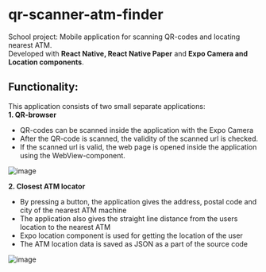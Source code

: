 # qr-scanner-atm-finder
School project: Mobile application for scanning QR-codes and locating nearest ATM.<br/>
Developed with **React Native, React Native Paper** and **Expo Camera and Location components**.

## Functionality:
This application consists of two small separate applications:<br/>
**1. QR-browser**
   * QR-codes can be scanned inside the application with the Expo Camera
   * After the QR-code is scanned, the validity of the scanned url is checked.
   * If the scanned url is valid, the web page is opened inside the application using the WebView-component.

![image](https://github.com/user-attachments/assets/f717e75a-4ea7-49b6-af2e-8c7e099ca81b)

  
**2. Closest ATM locator**
  * By pressing a button, the application gives the address, postal code and city of the nearest ATM machine
  * The application also gives the straight line distance from the users location to the nearest ATM
  * Expo location component is used for getting the location of the user
  * The ATM location data is saved as JSON as a part of the source code

![image](https://github.com/user-attachments/assets/70bed966-1c92-4799-ac64-dbdedb3409a7)

